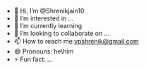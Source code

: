 - 👋 Hi, I’m @Shrenikjain10
- 👀 I’m interested in ...
- 🌱 I’m currently learning 
- 💞️ I’m looking to collaborate on ...
- 📫 How to reach me:vpshrenik@gmail.com
- 😄 Pronouns: he\him
- ⚡ Fun fact: ...

<!---
Shrenikjain10/Shrenikjain10 is a ✨ special ✨ repository because its `README.md` (this file) appears on your GitHub profile.
You can click the Preview link to take a look at your changes.
--->
